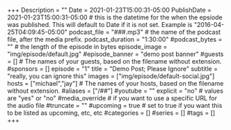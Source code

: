 +++
Description = ""
Date = 2021-01-23T15:00:31-05:00
PublishDate = 2021-01-23T15:00:31-05:00 # this is the datetime for the when the epsiode was published. This will default to Date if it is not set. Example is "2016-04-25T04:09:45-05:00"
podcast_file = "###.mp3" # the name of the podcast file, after the media prefix.
podcast_duration = "1:30:00"
#podcast_bytes = "" # the length of the episode in bytes
episode_image = "img/episode/default.jpg"
#episode_banner = "demo post banner"
#guests = [] # The names of your guests, based on the filename without extension.
#sponsors = []
episode = "1"
title = "Demo Post; Please Ignore"
subtitle = "really, you can ignore this"
images = ["img/episode/default-social.jpg"]
hosts = ["michael","jay"] # The names of your hosts, based on the filename without extension.
#aliases = ["/##"]
#youtube = ""
explicit = "no" # values are "yes" or "no"
#media_override # if you want to use a specific URL for the audio file
#truncate = ""
#upcoming = true # set to true if you want this to be listed as upcoming, etc, etc
#categories = []
#series = []
#tags = []
+++
